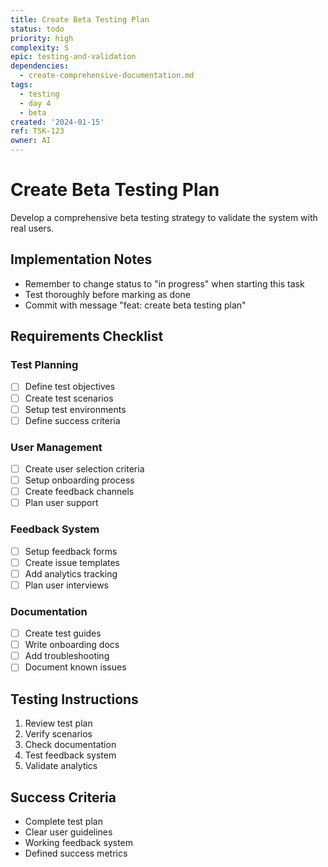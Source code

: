 ```yaml
---
title: Create Beta Testing Plan
status: todo
priority: high
complexity: S
epic: testing-and-validation
dependencies:
  - create-comprehensive-documentation.md
tags:
  - testing
  - day 4
  - beta
created: '2024-01-15'
ref: TSK-123
owner: AI
---
```


# Create Beta Testing Plan

Develop a comprehensive beta testing strategy to validate the system with real users.

## Implementation Notes
- Remember to change status to "in progress" when starting this task
- Test thoroughly before marking as done
- Commit with message "feat: create beta testing plan"

## Requirements Checklist

### Test Planning
- [ ] Define test objectives
- [ ] Create test scenarios
- [ ] Setup test environments
- [ ] Define success criteria

### User Management
- [ ] Create user selection criteria
- [ ] Setup onboarding process
- [ ] Create feedback channels
- [ ] Plan user support

### Feedback System
- [ ] Setup feedback forms
- [ ] Create issue templates
- [ ] Add analytics tracking
- [ ] Plan user interviews

### Documentation
- [ ] Create test guides
- [ ] Write onboarding docs
- [ ] Add troubleshooting
- [ ] Document known issues

## Testing Instructions
1. Review test plan
2. Verify scenarios
3. Check documentation
4. Test feedback system
5. Validate analytics

## Success Criteria
- Complete test plan
- Clear user guidelines
- Working feedback system
- Defined success metrics 
